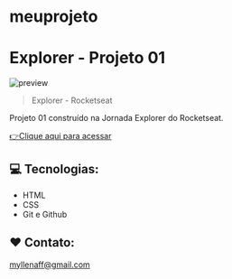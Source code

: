 # meuprojeto

# Explorer - Projeto 01

![preview](./images/preview_projeto01.png)

> Explorer - Rocketseat

Projeto 01 construído na Jornada Explorer do Rocketseat.

[👉Clique aqui para acessar](https://myllenaff.github.io/meuprojeto/)

## 💻 Tecnologias:

- HTML
- CSS
- Git e Github

## ❤ Contato:

myllenaff@gmail.com
